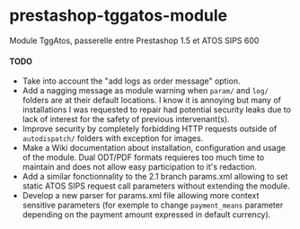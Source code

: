 prestashop-tggatos-module
=========================

Module TggAtos, passerelle entre Prestashop 1.5 et ATOS SIPS 600

#### TODO
- Take into account the "add logs as order message" option.
- Add a nagging message as module warning when `param/` and `log/` folders are at their default locations. I know it is annoying but many of installations I was requested to repair had potential security leaks due to lack of interest for the safety of previous intervenant(s).
- Improve security by completely forbidding HTTP requests outside of `autodispatch/` folders with exception for images.
- Make a Wiki documentation about installation, configuration and usage of the module. Dual ODT/PDF formats requieres too much time to maintain and does not allow easy participation to it's redaction.
- Add a similar fonctionnality to the 2.1 branch params.xml allowing to set static ATOS SIPS request call parameters without extending the module.
- Develop a new parser for params.xml file allowing more context sensitive parameters (for exemple to change `payment_means` parameter depending on the payment amount expressed in default currency).
